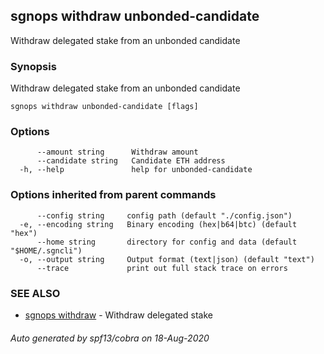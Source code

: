 ## sgnops withdraw unbonded-candidate

Withdraw delegated stake from an unbonded candidate

### Synopsis

Withdraw delegated stake from an unbonded candidate

```
sgnops withdraw unbonded-candidate [flags]
```

### Options

```
      --amount string      Withdraw amount
      --candidate string   Candidate ETH address
  -h, --help               help for unbonded-candidate
```

### Options inherited from parent commands

```
      --config string     config path (default "./config.json")
  -e, --encoding string   Binary encoding (hex|b64|btc) (default "hex")
      --home string       directory for config and data (default "$HOME/.sgncli")
  -o, --output string     Output format (text|json) (default "text")
      --trace             print out full stack trace on errors
```

### SEE ALSO

* [sgnops withdraw](sgnops_withdraw.md)	 - Withdraw delegated stake

###### Auto generated by spf13/cobra on 18-Aug-2020
